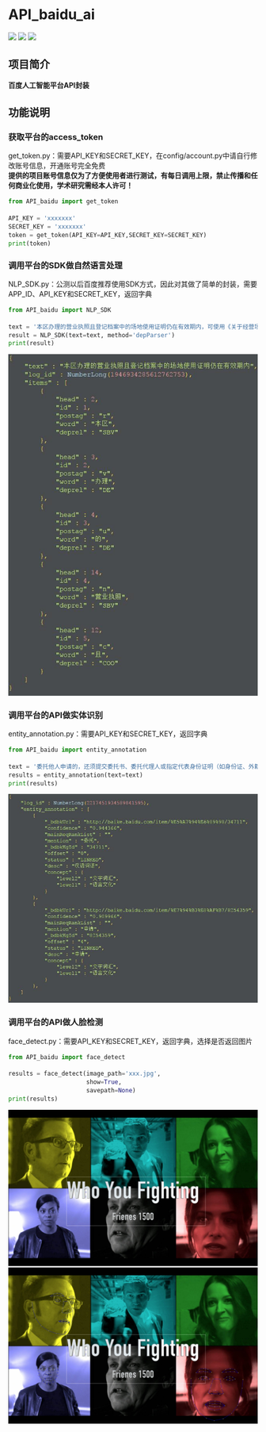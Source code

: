 # API_baidu_ai
[![](https://img.shields.io/badge/Python-3.5-blue.svg)](https://www.python.org/)
[![](https://img.shields.io/badge/baidu--aip-2.1.0.0-brightgreen.svg)](https://pypi.python.org/pypi/baidu-aip/2.1.0.0)
[![](https://img.shields.io/badge/requests-2.18.4-brightgreen.svg)](https://pypi.python.org/pypi/requests/2.18.4)<br>

## 项目简介
**百度人工智能平台API封装**

## 功能说明
### 获取平台的access_token
get_token.py：需要API_KEY和SECRET_KEY，在config/account.py中请自行修改账号信息，开通账号完全免费<br>
**提供的项目账号信息仅为了方便使用者进行测试，有每日调用上限，禁止传播和任何商业化使用，学术研究需经本人许可！**
``` python
from API_baidu import get_token

API_KEY = 'xxxxxxx'
SECRET_KEY = 'xxxxxxx'
token = get_token(API_KEY=API_KEY,SECRET_KEY=SECRET_KEY)
print(token)
```

### 调用平台的SDK做自然语言处理
NLP_SDK.py：公测以后百度推荐使用SDK方式，因此对其做了简单的封装，需要APP_ID、API_KEY和SECRET_KEY，返回字典<br>
``` python
from API_baidu import NLP_SDK

text = '本区办理的营业执照且登记档案中的场地使用证明仍在有效期内，可使用《关于经营场所合法使用证明材料的情况说明》'
result = NLP_SDK(text=text, method='depParser')
print(result)
```
![](https://github.com/renjunxiang/API_baidu_ai/blob/master/picture/depParser.jpg)<br>

### 调用平台的API做实体识别
entity_annotation.py：需要API_KEY和SECRET_KEY，返回字典<br>
``` python
from API_baidu import entity_annotation

text = '委托他人申请的，还须提交委托书、委托代理人或指定代表身份证明（如身份证、外籍人员护照等）原件、复印件'
results = entity_annotation(text=text)
print(results)
```
![](https://github.com/renjunxiang/API_baidu_ai/blob/master/picture/entity_annotation.jpg)<br>

### 调用平台的API做人脸检测
face_detect.py：需要API_KEY和SECRET_KEY，返回字典，选择是否返回图片<br>
``` python
from API_baidu import face_detect

results = face_detect(image_path='xxx.jpg',
                      show=True,
                      savepath=None)
print(results)
```
![](https://github.com/renjunxiang/API_baidu_ai/blob/master/picture/e2.jpg)<br>
![](https://github.com/renjunxiang/API_baidu_ai/blob/master/picture/r2.jpg)<br>




